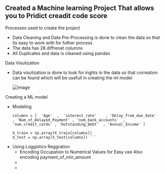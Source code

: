 ## Created a Machine learning Project That allows you to Pridict creadit code score
Processes used to create the project
- Data Cleaning and Data Pre-Processing is done to clean the data so that its easy to work with for futher process
- The data has 28 diffrenet columns
- All Duplicates and data is cleaned using pandas

Data Visulization
- Data visulization is done to look for inghts in the data so that correation can be found which will be usefull in creating the ml model
  
  ![image](https://github.com/user-attachments/assets/fda6d4a6-00f3-40dd-8fe3-85234515bf0e)

Creating a ML model
- Modeling
  ``` 
  columns = [  'Age'  ,  'interest_rate'    , 'Delay_from_due_date'   , 'Num_of_Delayed_Payment' , 'num_bank_accounts'  , 'num_credit_cards' , 'Outstanding_Debt'  , 'Annual_Income' ]

  X_train = np.array(X_train[columns])
  X_test = np.array(X_test[columns]) ```
- Using Loggistics Reggration
  - Encoding Occupation to Numerical Values for Easy use Also encoding payment_of_min_amount
  - 
  - 
